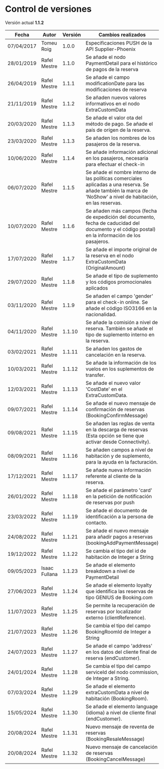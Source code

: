 # Control de versiones

<aside class="notice">Versión actual <b>1.1.2</b></aside>

Fecha | Autor | Versión | Cambios realizados
--------- | ----------- | ----------- | ----------- 
07/04/2017 | Tomeu Roig | 1.0.0 | Especificaciones PUSH de la API Supplier-Phoenix
28/01/2019 | Rafel Mestre | 1.1.0 | Se añade el nodo PaymentDetail para el histórico de pagos de la reserva
26/04/2019 | Rafel Mestre | 1.1.1 | Se añade el campo modificationDate para las modificaciones de reserva
21/11/2019 | Rafel Mestre | 1.1.2 | Se añaden nuevos valores informativos en el nodo ExtraCustomData 
20/03/2020 | Rafel Mestre | 1.1.3 | Se añade el valor ota del método de pago. Se añade el país de orígen de la reserva.
23/03/2020 | Rafel Mestre | 1.1.3 | Se añaden los nombres de los pasajeros de la reserva.
10/06/2020 | Rafel Mestre | 1.1.4 | Se añade información adicional en los pasajeros, necesaria para efectuar el check-in
06/07/2020 | Rafel Mestre | 1.1.5 | Se añade el nombre interno de las políticas comerciales aplicadas a una reserva. Se añade también la marca de 'NoShow' a nivel de habitación, en las reservas.
10/07/2020 | Rafel Mestre | 1.1.6 | Se añaden más campos (fecha de expedición del documento, fecha de caducidad del documento y el código postal) en la información de los pasajeros.
17/07/2020 | Rafel Mestre | 1.1.7 | Se añade el importe original de la reserva en el nodo ExtraCustomData (OriginalAmount)
29/07/2020 | Rafel Mestre | 1.1.8 | Se añade el tipo de suplemento y los códigos promocionales aplicados
03/11/2020 | Rafel Mestre | 1.1.9 | Se añaden el campo 'gender' para el check-in online. Se añade el código ISO3166 en la nacionalidad.
04/11/2020 | Rafel Mestre | 1.1.10 | Se añade la comisión a nivel de reserva. También se añade el tipo de suplemento interno en la reserva.
03/02/2021 | Rafel Mestre | 1.1.11 | Se añaden los gastos de cancelación en la reserva.
10/03/2021 | Rafel Mestre | 1.1.12 | Se añade la información de los vuelos en los suplementos de transfer.
12/03/2021 | Rafel Mestre | 1.1.13 | Se añade el nuevo valor 'CostDate' en el ExtraCustomData.
09/07/2021 | Rafel Mestre | 1.1.14 | Se añade el nuevo mensaje de confirmación de reservas (BookingConfirmMessage)
09/08/2021 | Rafel Mestre | 1.1.15 | Se añaden las reglas de venta en la descarga de reservas (Esta opción se tiene que activar desde Connectivity).
08/09/2021 | Rafel Mestre | 1.1.16 | Se añaden campos a nivel de habitación y de suplemento, para la ayuda en la facturación.
17/12/2021 | Rafel Mestre | 1.1.17 | Se añade nueva información referente al cliente de la reserva.
26/01/2022 | Rafel Mestre | 1.1.18 | Se añade el parámetro 'card' en la petición de notificación de reservas por push
23/03/2022 | Rafel Mestre | 1.1.19 | Se añade el documento de identificación a la persona de contacto.
24/08/2022 | Rafel Mestre | 1.1.21 | Se añade el nuevo mensaje para añadir pagos a reservas (bookingAddPaymentMessage)
19/12/2022 | Rafel Mestre | 1.1.22 | Se cambia el tipo del id de habitación de Integer a String
09/05/2023 | Isaac Fullana | 1.1.23 | Se añade el elemento breakdown a nivel de PaymentDetail
27/06/2023 | Rafel Mestre | 1.1.24 | Se añade el elemento loyalty que identifica las reservas de tipo GENIUS de Booking.com
11/07/2023 | Rafel Mestre | 1.1.25 | Se permite la recuperación de reservas por localizador externo (clientReference).
21/07/2023 | Rafel Mestre | 1.1.26 | Se cambia el tipo del campo BookingRoomId de Integer a String
24/07/2023 | Rafel Mestre | 1.1.27 | Se añade el campo 'address' en los datos del cliente final de reserva (endCustomer).
24/01/2024 | Rafel Mestre | 1.1.28 | Se cambia el tipo del campo serviceId del nodo commission, de Integer a String.
07/03/2024 | Rafel Mestre | 1.1.29 | Se añade el elemento extraCustomData a nivel de habitación (BookingRoom).
15/05/2024 | Rafel Mestre | 1.1.30 | Se añade el elemento language (idioma) a nivel de cliente final (endCustomer).
20/08/2024 | Rafel Mestre | 1.1.31 | Nuevo mensaje de reventa de reservas (BookingResaleMessage)
20/08/2024 | Rafel Mestre | 1.1.32 | Nuevo mensaje de cancelación de reservas (BookingCancelMessage)